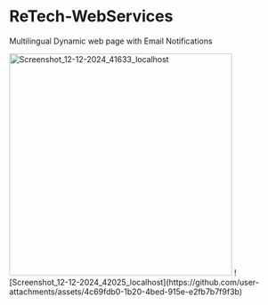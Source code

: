 # ReTech-WebServices
Multilingual Dynamic web page with Email Notifications

<img src="[https://github.com/5ca18506-edf0-497a-943d-cb8bdbbc0e6c](https://github.com/user-attachments/assets/4c69fdb0-1b20-4bed-915e-e2fb7b7f9f3b)" alt="Screenshot_12-12-2024_41633_localhost" width="400" height="auto">
![Screenshot_12-12-2024_42025_localhost](https://github.com/user-attachments/assets/4c69fdb0-1b20-4bed-915e-e2fb7b7f9f3b)
